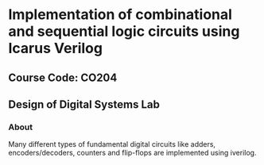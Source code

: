 # Implementation of combinational and sequential logic circuits using Icarus Verilog
## Course Code: CO204
## Design of Digital Systems Lab

### About

Many different types of fundamental digital circuits like adders, encoders/decoders, counters and flip-flops are implemented
using iverilog.
